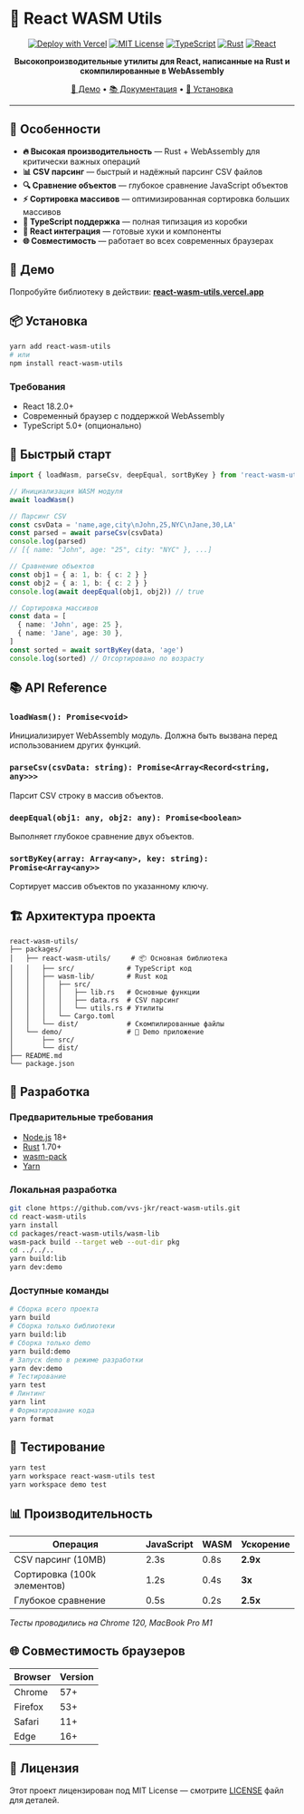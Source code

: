 # 🚀 React WASM Utils

<div align="center">

[![Deploy with Vercel](https://vercel.com/button)](https://vercel.com/new/clone?repository-url=https%3A%2F%2Fgithub.com%2Fvvs-jkr%2Freact-wasm-utils)
[![MIT License](https://img.shields.io/badge/License-MIT-green.svg)](https://choosealicense.com/licenses/mit/)
[![TypeScript](https://img.shields.io/badge/TypeScript-007ACC?logo=typescript&logoColor=white)](https://www.typescriptlang.org/)
[![Rust](https://img.shields.io/badge/Rust-000000?logo=rust&logoColor=white)](https://www.rust-lang.org/)
[![React](https://img.shields.io/badge/React-20232A?logo=react&logoColor=61DAFB)](https://reactjs.org/)

**Высокопроизводительные утилиты для React, написанные на Rust и скомпилированные в WebAssembly**

[🎯 Демо](https://react-wasm-utils.vercel.app/) • [📚 Документация](#-api-reference) • [🔧 Установка](#-installation)

</div>

---

## 🌟 Особенности

- **🔥 Высокая производительность** — Rust + WebAssembly для критически важных операций
- **📊 CSV парсинг** — быстрый и надёжный парсинг CSV файлов
- **🔍 Сравнение объектов** — глубокое сравнение JavaScript объектов
- **⚡ Сортировка массивов** — оптимизированная сортировка больших массивов
- **📱 TypeScript поддержка** — полная типизация из коробки
- **🎨 React интеграция** — готовые хуки и компоненты
- **🌐 Совместимость** — работает во всех современных браузерах

## 🎯 Демо

Попробуйте библиотеку в действии: **[react-wasm-utils.vercel.app](https://react-wasm-utils.vercel.app/)**

## 📦 Установка

```bash
yarn add react-wasm-utils
# или
npm install react-wasm-utils
```

### Требования

- React 18.2.0+
- Современный браузер с поддержкой WebAssembly
- TypeScript 5.0+ (опционально)

## 🚀 Быстрый старт

```typescript
import { loadWasm, parseCsv, deepEqual, sortByKey } from 'react-wasm-utils'

// Инициализация WASM модуля
await loadWasm()

// Парсинг CSV
const csvData = 'name,age,city\nJohn,25,NYC\nJane,30,LA'
const parsed = await parseCsv(csvData)
console.log(parsed)
// [{ name: "John", age: "25", city: "NYC" }, ...]

// Сравнение объектов
const obj1 = { a: 1, b: { c: 2 } }
const obj2 = { a: 1, b: { c: 2 } }
console.log(await deepEqual(obj1, obj2)) // true

// Сортировка массивов
const data = [
  { name: 'John', age: 25 },
  { name: 'Jane', age: 30 },
]
const sorted = await sortByKey(data, 'age')
console.log(sorted) // Отсортировано по возрасту
```

## 📚 API Reference

### `loadWasm(): Promise<void>`

Инициализирует WebAssembly модуль. Должна быть вызвана перед использованием других функций.

### `parseCsv(csvData: string): Promise<Array<Record<string, any>>>`

Парсит CSV строку в массив объектов.

### `deepEqual(obj1: any, obj2: any): Promise<boolean>`

Выполняет глубокое сравнение двух объектов.

### `sortByKey(array: Array<any>, key: string): Promise<Array<any>>`

Сортирует массив объектов по указанному ключу.

## 🏗️ Архитектура проекта

```
react-wasm-utils/
├── packages/
│   ├── react-wasm-utils/     # 📦 Основная библиотека
│   │   ├── src/             # TypeScript код
│   │   ├── wasm-lib/        # Rust код
│   │   │   ├── src/
│   │   │   │   ├── lib.rs   # Основные функции
│   │   │   │   ├── data.rs  # CSV парсинг
│   │   │   │   └── utils.rs # Утилиты
│   │   │   └── Cargo.toml
│   │   └── dist/            # Скомпилированные файлы
│   └── demo/                # 🎨 Demo приложение
│       ├── src/
│       └── dist/
├── README.md
└── package.json
```

## 🔧 Разработка

### Предварительные требования

- [Node.js](https://nodejs.org/) 18+
- [Rust](https://rustup.rs/) 1.70+
- [wasm-pack](https://rustwasm.github.io/wasm-pack/installer/)
- [Yarn](https://yarnpkg.com/)

### Локальная разработка

```bash
git clone https://github.com/vvs-jkr/react-wasm-utils.git
cd react-wasm-utils
yarn install
cd packages/react-wasm-utils/wasm-lib
wasm-pack build --target web --out-dir pkg
cd ../../..
yarn build:lib
yarn dev:demo
```

### Доступные команды

```bash
# Сборка всего проекта
yarn build
# Сборка только библиотеки
yarn build:lib
# Сборка только demo
yarn build:demo
# Запуск demo в режиме разработки
yarn dev:demo
# Тестирование
yarn test
# Линтинг
yarn lint
# Форматирование кода
yarn format
```

## 🧪 Тестирование

```bash
yarn test
yarn workspace react-wasm-utils test
yarn workspace demo test
```

## 📊 Производительность

| Операция                    | JavaScript | WASM | Ускорение |
| --------------------------- | ---------- | ---- | --------- |
| CSV парсинг (10MB)          | 2.3s       | 0.8s | **2.9x**  |
| Сортировка (100k элементов) | 1.2s       | 0.4s | **3x**    |
| Глубокое сравнение          | 0.5s       | 0.2s | **2.5x**  |

_Тесты проводились на Chrome 120, MacBook Pro M1_

## 🌐 Совместимость браузеров

| Browser | Version |
| ------- | ------- |
| Chrome  | 57+     |
| Firefox | 53+     |
| Safari  | 11+     |
| Edge    | 16+     |

## 📄 Лицензия

Этот проект лицензирован под MIT License — смотрите [LICENSE](LICENSE) файл для деталей.
